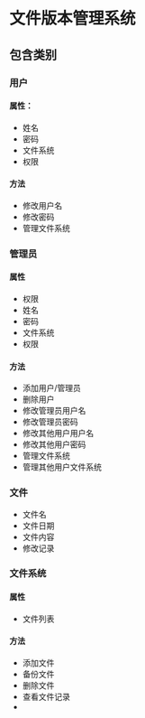 
# 文件版本管理系统
## 包含类别

### 用户
#### 属性：
- 姓名
- 密码
- 文件系统
- 权限
#### 方法
 - 修改用户名
 - 修改密码
 - 管理文件系统
### 管理员
#### 属性
- 权限
- 姓名
- 密码
- 文件系统
- 权限
#### 方法
 - 添加用户/管理员
 - 删除用户
 - 修改管理员用户名
 - 修改管理员密码
 - 修改其他用户用户名
 - 修改其他用户密码
 - 管理文件系统
 - 管理其他用户文件系统

### 文件
- 文件名
- 文件日期
- 文件内容
- 修改记录
### 文件系统
#### 属性
- 文件列表
#### 方法
- 添加文件
- 备份文件
- 删除文件
- 查看文件记录
- 